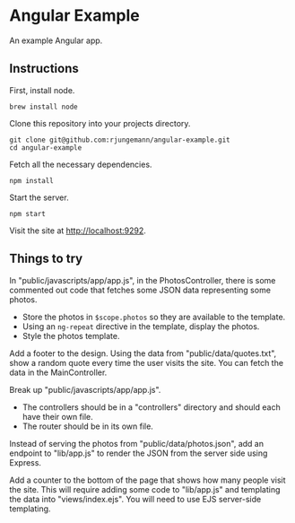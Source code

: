 Angular Example
===============

An example Angular app.

Instructions
------------

First, install node.

    brew install node

Clone this repository into your projects directory.

    git clone git@github.com:rjungemann/angular-example.git
    cd angular-example

Fetch all the necessary dependencies.

    npm install

Start the server.

    npm start

Visit the site at [http://localhost:9292](http://localhost:9292).

Things to try
-------------

In "public/javascripts/app/app.js", in the PhotosController, there is some
commented out code that fetches some JSON data representing some photos.

* Store the photos in `$scope.photos` so they are available to the template.
* Using an `ng-repeat` directive in the template, display the photos.
* Style the photos template.

Add a footer to the design. Using the data from "public/data/quotes.txt", show
a random quote every time the user visits the site. You can fetch the data in
the MainController.

Break up "public/javascripts/app/app.js".

* The controllers should be in a "controllers" directory and should each have
  their own file.
* The router should be in its own file.

Instead of serving the photos from "public/data/photos.json", add an endpoint
to "lib/app.js" to render the JSON from the server side using Express.

Add a counter to the bottom of the page that shows how many people visit the
site. This will require adding some code to "lib/app.js" and templating the
data into "views/index.ejs". You will need to use EJS server-side templating.


